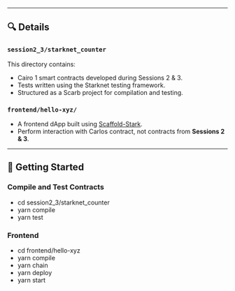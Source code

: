 
---

## 🔍 Details

### `session2_3/starknet_counter`

This directory contains:

- Cairo 1 smart contracts developed during Sessions 2 & 3.
- Tests written using the Starknet testing framework.
- Structured as a Scarb project for compilation and testing.

### `frontend/hello-xyz/`

- A frontend dApp built using [Scaffold-Stark](https://github.com/OnlyDustXYZ/scaffold-stark).
- Perform interaction with Carlos contract, not contracts from **Sessions 2 & 3**.
---

## 🚀 Getting Started

### Compile and Test Contracts

- cd session2_3/starknet_counter
- yarn compile
- yarn test


### Frontend

- cd frontend/hello-xyz
- yarn compile
- yarn chain
- yarn deploy
- yarn start
